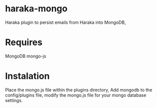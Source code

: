 haraka-mongo
============

Haraka plugin to persist emails from Haraka into MongoDB,

Requires
============
MongoDB
mongo-js

Instalation
============
Place the mongo.js file within the plugins directory, Add mongodb to the config/plugins file, modify the mongo.js file for your mongo database settings.